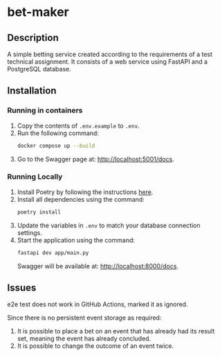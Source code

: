# bet-maker

## Description
A simple betting service created according to the requirements of a test technical assignment. It consists of a web service using FastAPI and a PostgreSQL database.


## Installation

### Running in сontainers
1. Copy the contents of `.env.example` to `.env`.
2. Run the following command:
   ```bash
   docker compose up --build
   ```
3. Go to the Swagger page at: [http://localhost:5001/docs](http://localhost:5001/docs).

### Running Locally
1. Install Poetry by following the instructions [here](https://python-poetry.org/docs/#installation).
2. Install all dependencies using the command:
   ```bash
   poetry install
   ```
3. Update the variables in `.env` to match your database connection settings.
4. Start the application using the command:
   ```bash
   fastapi dev app/main.py
   ```
   Swagger will be available at: [http://localhost:8000/docs](http://localhost:8000/docs).


## Issues
e2e test does not work in GitHub Actions, marked it as ignored.

Since there is no persistent event storage as required:
1. It is possible to place a bet on an event that has already had its result set, meaning the event has already concluded.
2. It is possible to change the outcome of an event twice.
